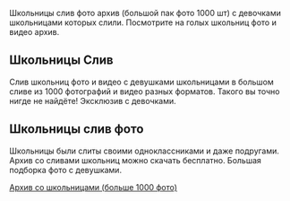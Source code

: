 <p>Школьницы слив фото архив (большой пак фото 1000 шт) с девочками школьницами которых слили. Посмотрите на голых школьниц фото и видео архив.</p>
<h2>Школьницы Слив</h2>
<p>Слив школьниц фото и видео с девушками школьницами в большом сливе из 1000 фотографий и видео разных форматов. Такого вы точно нигде не найдёте! Эксклюзив с девочками.</p>
<h2>Школьницы слив фото</h2>
<p>Школьницы были слиты своими одноклассниками и даже подругами. Архив со сливами школьниц можно скачать бесплатно. Большая подборка фото с девушками.</p>
<p><a href="https://telegra.ph/Sliv-intimok-devushek-09-11">Архив со школьницами (больше 1000 фото)</a></p>
